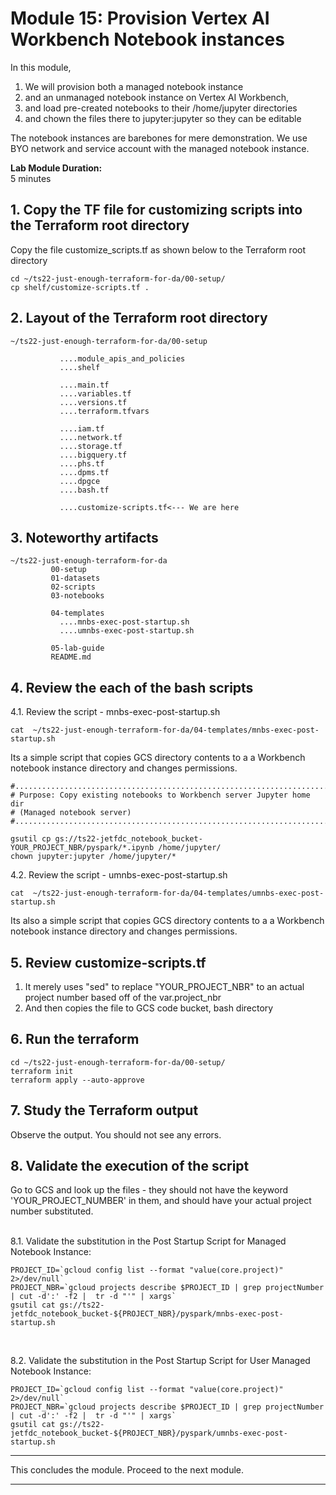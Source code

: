 # Module 15: Provision Vertex AI Workbench Notebook instances
In this module, 
1. We will provision both a managed notebook instance 
2. and an unmanaged notebook instance on Vertex AI Workbench, 
3. and load pre-created notebooks to their /home/jupyter directories
4. and chown the files there to jupyter:jupyter so they can be editable

The notebook instances are barebones for mere demonstration. We use BYO network and service account with the managed notebook instance.

**Lab Module Duration:** <br>
5 minutes


## 1. Copy the TF file for customizing scripts into the Terraform root directory
Copy the file customize_scripts.tf as shown below to the Terraform root directory<br>
```
cd ~/ts22-just-enough-terraform-for-da/00-setup/
cp shelf/customize-scripts.tf .
```

## 2. Layout of the Terraform root directory
```
~/ts22-just-enough-terraform-for-da/00-setup

           ....module_apis_and_policies
           ....shelf

           ....main.tf
           ....variables.tf
           ....versions.tf
           ....terraform.tfvars 
           
           ....iam.tf
           ....network.tf    
           ....storage.tf 
           ....bigquery.tf
           ....phs.tf 
           ....dpms.tf
           ....dpgce
           ....bash.tf
           
           ....customize-scripts.tf<--- We are here
```

## 3. Noteworthy artifacts

```
~/ts22-just-enough-terraform-for-da
         00-setup 
         01-datasets
         02-scripts
         03-notebooks
         
         04-templates
           ....mnbs-exec-post-startup.sh
           ....umnbs-exec-post-startup.sh
         
         05-lab-guide
         README.md
```

## 4. Review the each of the bash scripts

4.1. Review the script - mnbs-exec-post-startup.sh
```
cat  ~/ts22-just-enough-terraform-for-da/04-templates/mnbs-exec-post-startup.sh
```

Its a simple script that copies GCS directory contents to a a Workbench notebook instance directory and changes permissions.
```
#........................................................................
# Purpose: Copy existing notebooks to Workbench server Jupyter home dir
# (Managed notebook server)
#........................................................................

gsutil cp gs://ts22-jetfdc_notebook_bucket-YOUR_PROJECT_NBR/pyspark/*.ipynb /home/jupyter/
chown jupyter:jupyter /home/jupyter/*
```

4.2. Review the script - umnbs-exec-post-startup.sh

```
cat  ~/ts22-just-enough-terraform-for-da/04-templates/umnbs-exec-post-startup.sh
```

Its also a simple script that copies GCS directory contents to a a Workbench notebook instance directory and changes permissions.

## 5. Review customize-scripts.tf
1. It merely uses "sed" to replace "YOUR_PROJECT_NBR" to an actual project number based off of the var.project_nbr
2. And then copies the file to GCS code bucket, bash directory

## 6. Run the terraform
```
cd ~/ts22-just-enough-terraform-for-da/00-setup/
terraform init
terraform apply --auto-approve
```
 
## 7. Study the Terraform output
Observe the output. You should not see any errors.
 
## 8. Validate the execution of the script

Go to GCS and look up the files - they should not have the keyword 'YOUR_PROJECT_NUMBER' in them, and should have your actual project number substituted.

<br>
8.1. Validate the substitution in the Post Startup Script for Managed Notebook Instance:

```
PROJECT_ID=`gcloud config list --format "value(core.project)" 2>/dev/null`
PROJECT_NBR=`gcloud projects describe $PROJECT_ID | grep projectNumber | cut -d':' -f2 |  tr -d "'" | xargs`
gsutil cat gs://ts22-jetfdc_notebook_bucket-${PROJECT_NBR}/pyspark/mnbs-exec-post-startup.sh
```

<br>

8.2. Validate the substitution in the Post Startup Script for User Managed Notebook Instance:

```
PROJECT_ID=`gcloud config list --format "value(core.project)" 2>/dev/null`
PROJECT_NBR=`gcloud projects describe $PROJECT_ID | grep projectNumber | cut -d':' -f2 |  tr -d "'" | xargs`
gsutil cat gs://ts22-jetfdc_notebook_bucket-${PROJECT_NBR}/pyspark/umnbs-exec-post-startup.sh
```


<hr>

This concludes the module. Proceed to the next module.

<hr>
